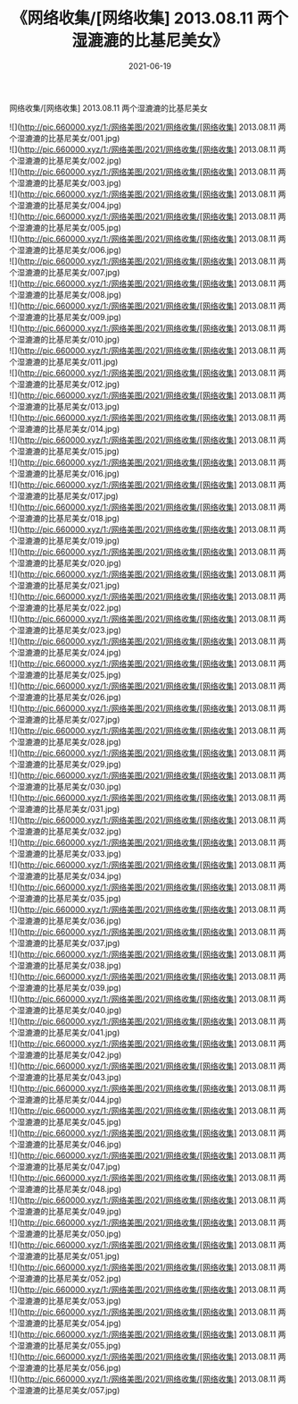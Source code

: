 ﻿---
layout: post
title:  《网络收集/[网络收集] 2013.08.11 两个湿漉漉的比基尼美女》
date:   2021-06-19
img: http://pic.660000.xyz/1:/网络美图/2021/网络收集/[网络收集] 2013.08.11 两个湿漉漉的比基尼美女/000.jpg
categories: [美女, 清纯, 唯美]
---

网络收集/[网络收集] 2013.08.11 两个湿漉漉的比基尼美女

 ![](http://pic.660000.xyz/1:/网络美图/2021/网络收集/[网络收集] 2013.08.11 两个湿漉漉的比基尼美女/001.jpg) <br>![](http://pic.660000.xyz/1:/网络美图/2021/网络收集/[网络收集] 2013.08.11 两个湿漉漉的比基尼美女/002.jpg) <br>![](http://pic.660000.xyz/1:/网络美图/2021/网络收集/[网络收集] 2013.08.11 两个湿漉漉的比基尼美女/003.jpg) <br>![](http://pic.660000.xyz/1:/网络美图/2021/网络收集/[网络收集] 2013.08.11 两个湿漉漉的比基尼美女/004.jpg) <br>![](http://pic.660000.xyz/1:/网络美图/2021/网络收集/[网络收集] 2013.08.11 两个湿漉漉的比基尼美女/005.jpg) <br>![](http://pic.660000.xyz/1:/网络美图/2021/网络收集/[网络收集] 2013.08.11 两个湿漉漉的比基尼美女/006.jpg) <br>![](http://pic.660000.xyz/1:/网络美图/2021/网络收集/[网络收集] 2013.08.11 两个湿漉漉的比基尼美女/007.jpg) <br>![](http://pic.660000.xyz/1:/网络美图/2021/网络收集/[网络收集] 2013.08.11 两个湿漉漉的比基尼美女/008.jpg) <br>![](http://pic.660000.xyz/1:/网络美图/2021/网络收集/[网络收集] 2013.08.11 两个湿漉漉的比基尼美女/009.jpg) <br>![](http://pic.660000.xyz/1:/网络美图/2021/网络收集/[网络收集] 2013.08.11 两个湿漉漉的比基尼美女/010.jpg) <br>![](http://pic.660000.xyz/1:/网络美图/2021/网络收集/[网络收集] 2013.08.11 两个湿漉漉的比基尼美女/011.jpg) <br>![](http://pic.660000.xyz/1:/网络美图/2021/网络收集/[网络收集] 2013.08.11 两个湿漉漉的比基尼美女/012.jpg) <br>![](http://pic.660000.xyz/1:/网络美图/2021/网络收集/[网络收集] 2013.08.11 两个湿漉漉的比基尼美女/013.jpg) <br>![](http://pic.660000.xyz/1:/网络美图/2021/网络收集/[网络收集] 2013.08.11 两个湿漉漉的比基尼美女/014.jpg) <br>![](http://pic.660000.xyz/1:/网络美图/2021/网络收集/[网络收集] 2013.08.11 两个湿漉漉的比基尼美女/015.jpg) <br>![](http://pic.660000.xyz/1:/网络美图/2021/网络收集/[网络收集] 2013.08.11 两个湿漉漉的比基尼美女/016.jpg) <br>![](http://pic.660000.xyz/1:/网络美图/2021/网络收集/[网络收集] 2013.08.11 两个湿漉漉的比基尼美女/017.jpg) <br>![](http://pic.660000.xyz/1:/网络美图/2021/网络收集/[网络收集] 2013.08.11 两个湿漉漉的比基尼美女/018.jpg) <br>![](http://pic.660000.xyz/1:/网络美图/2021/网络收集/[网络收集] 2013.08.11 两个湿漉漉的比基尼美女/019.jpg) <br>![](http://pic.660000.xyz/1:/网络美图/2021/网络收集/[网络收集] 2013.08.11 两个湿漉漉的比基尼美女/020.jpg) <br>![](http://pic.660000.xyz/1:/网络美图/2021/网络收集/[网络收集] 2013.08.11 两个湿漉漉的比基尼美女/021.jpg) <br>![](http://pic.660000.xyz/1:/网络美图/2021/网络收集/[网络收集] 2013.08.11 两个湿漉漉的比基尼美女/022.jpg) <br>![](http://pic.660000.xyz/1:/网络美图/2021/网络收集/[网络收集] 2013.08.11 两个湿漉漉的比基尼美女/023.jpg) <br>![](http://pic.660000.xyz/1:/网络美图/2021/网络收集/[网络收集] 2013.08.11 两个湿漉漉的比基尼美女/024.jpg) <br>![](http://pic.660000.xyz/1:/网络美图/2021/网络收集/[网络收集] 2013.08.11 两个湿漉漉的比基尼美女/025.jpg) <br>![](http://pic.660000.xyz/1:/网络美图/2021/网络收集/[网络收集] 2013.08.11 两个湿漉漉的比基尼美女/026.jpg) <br>![](http://pic.660000.xyz/1:/网络美图/2021/网络收集/[网络收集] 2013.08.11 两个湿漉漉的比基尼美女/027.jpg) <br>![](http://pic.660000.xyz/1:/网络美图/2021/网络收集/[网络收集] 2013.08.11 两个湿漉漉的比基尼美女/028.jpg) <br>![](http://pic.660000.xyz/1:/网络美图/2021/网络收集/[网络收集] 2013.08.11 两个湿漉漉的比基尼美女/029.jpg) <br>![](http://pic.660000.xyz/1:/网络美图/2021/网络收集/[网络收集] 2013.08.11 两个湿漉漉的比基尼美女/030.jpg) <br>![](http://pic.660000.xyz/1:/网络美图/2021/网络收集/[网络收集] 2013.08.11 两个湿漉漉的比基尼美女/031.jpg) <br>![](http://pic.660000.xyz/1:/网络美图/2021/网络收集/[网络收集] 2013.08.11 两个湿漉漉的比基尼美女/032.jpg) <br>![](http://pic.660000.xyz/1:/网络美图/2021/网络收集/[网络收集] 2013.08.11 两个湿漉漉的比基尼美女/033.jpg) <br>![](http://pic.660000.xyz/1:/网络美图/2021/网络收集/[网络收集] 2013.08.11 两个湿漉漉的比基尼美女/034.jpg) <br>![](http://pic.660000.xyz/1:/网络美图/2021/网络收集/[网络收集] 2013.08.11 两个湿漉漉的比基尼美女/035.jpg) <br>![](http://pic.660000.xyz/1:/网络美图/2021/网络收集/[网络收集] 2013.08.11 两个湿漉漉的比基尼美女/036.jpg) <br>![](http://pic.660000.xyz/1:/网络美图/2021/网络收集/[网络收集] 2013.08.11 两个湿漉漉的比基尼美女/037.jpg) <br>![](http://pic.660000.xyz/1:/网络美图/2021/网络收集/[网络收集] 2013.08.11 两个湿漉漉的比基尼美女/038.jpg) <br>![](http://pic.660000.xyz/1:/网络美图/2021/网络收集/[网络收集] 2013.08.11 两个湿漉漉的比基尼美女/039.jpg) <br>![](http://pic.660000.xyz/1:/网络美图/2021/网络收集/[网络收集] 2013.08.11 两个湿漉漉的比基尼美女/040.jpg) <br>![](http://pic.660000.xyz/1:/网络美图/2021/网络收集/[网络收集] 2013.08.11 两个湿漉漉的比基尼美女/041.jpg) <br>![](http://pic.660000.xyz/1:/网络美图/2021/网络收集/[网络收集] 2013.08.11 两个湿漉漉的比基尼美女/042.jpg) <br>![](http://pic.660000.xyz/1:/网络美图/2021/网络收集/[网络收集] 2013.08.11 两个湿漉漉的比基尼美女/043.jpg) <br>![](http://pic.660000.xyz/1:/网络美图/2021/网络收集/[网络收集] 2013.08.11 两个湿漉漉的比基尼美女/044.jpg) <br>![](http://pic.660000.xyz/1:/网络美图/2021/网络收集/[网络收集] 2013.08.11 两个湿漉漉的比基尼美女/045.jpg) <br>![](http://pic.660000.xyz/1:/网络美图/2021/网络收集/[网络收集] 2013.08.11 两个湿漉漉的比基尼美女/046.jpg) <br>![](http://pic.660000.xyz/1:/网络美图/2021/网络收集/[网络收集] 2013.08.11 两个湿漉漉的比基尼美女/047.jpg) <br>![](http://pic.660000.xyz/1:/网络美图/2021/网络收集/[网络收集] 2013.08.11 两个湿漉漉的比基尼美女/048.jpg) <br>![](http://pic.660000.xyz/1:/网络美图/2021/网络收集/[网络收集] 2013.08.11 两个湿漉漉的比基尼美女/049.jpg) <br>![](http://pic.660000.xyz/1:/网络美图/2021/网络收集/[网络收集] 2013.08.11 两个湿漉漉的比基尼美女/050.jpg) <br>![](http://pic.660000.xyz/1:/网络美图/2021/网络收集/[网络收集] 2013.08.11 两个湿漉漉的比基尼美女/051.jpg) <br>![](http://pic.660000.xyz/1:/网络美图/2021/网络收集/[网络收集] 2013.08.11 两个湿漉漉的比基尼美女/052.jpg) <br>![](http://pic.660000.xyz/1:/网络美图/2021/网络收集/[网络收集] 2013.08.11 两个湿漉漉的比基尼美女/053.jpg) <br>![](http://pic.660000.xyz/1:/网络美图/2021/网络收集/[网络收集] 2013.08.11 两个湿漉漉的比基尼美女/054.jpg) <br>![](http://pic.660000.xyz/1:/网络美图/2021/网络收集/[网络收集] 2013.08.11 两个湿漉漉的比基尼美女/055.jpg) <br>![](http://pic.660000.xyz/1:/网络美图/2021/网络收集/[网络收集] 2013.08.11 两个湿漉漉的比基尼美女/056.jpg) <br>![](http://pic.660000.xyz/1:/网络美图/2021/网络收集/[网络收集] 2013.08.11 两个湿漉漉的比基尼美女/057.jpg) <br>